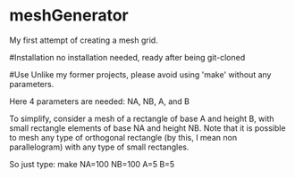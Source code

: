 # meshGenerator
My first attempt of creating a mesh grid.


#Installation
no installation needed, ready after being git-cloned

#Use
Unlike my former projects, please avoid using 'make' without any parameters.

Here 4 parameters are needed: NA, NB, A, and B

To simplify, consider a mesh of a rectangle of base A and height B, with small rectangle elements of base NA and height NB.
Note that it is possible to mesh any type of orthogonal rectangle (by this, I mean non parallelogram) with any type of small rectangles.

So just type:
  make NA=100 NB=100 A=5 B=5
